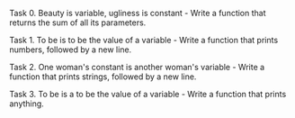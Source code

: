 Task 0. Beauty is variable, ugliness is constant - Write a function that returns the sum of all its parameters.



Task 1. To be is to be the value of a variable - Write a function that prints numbers, followed by a new line.



Task 2. One woman's constant is another woman's variable - Write a function that prints strings, followed by a new line.



Task 3. To be is a to be the value of a variable - Write a function that prints anything.



